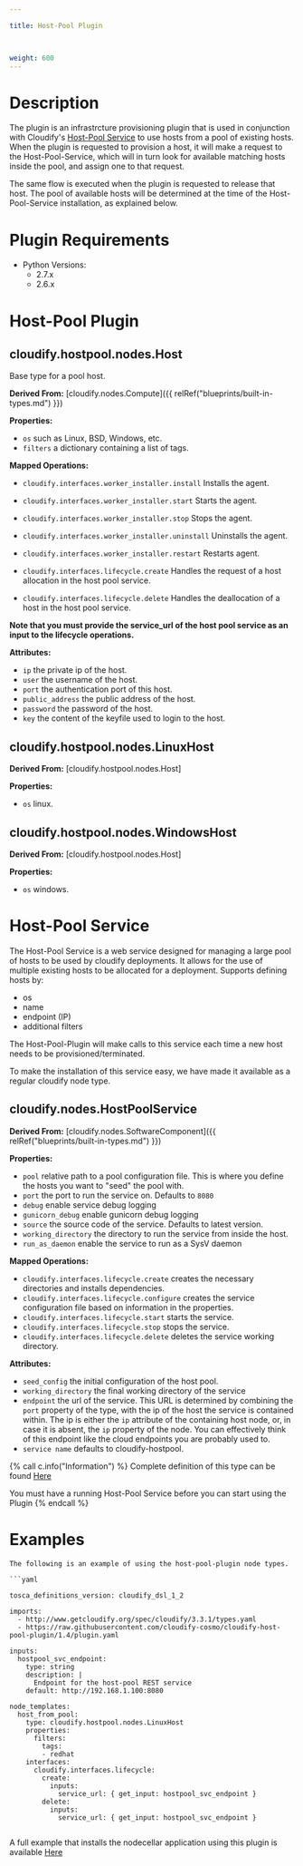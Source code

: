 ```yaml
---

title: Host-Pool Plugin



weight: 600
---
```

 

# Description

The plugin is an infrastrcture provisioning plugin that is used in conjunction with Cloudify's [Host-Pool Service](https://github.com/cloudify-cosmo/cloudify-host-pool-service) to use hosts from a pool of existing hosts.
When the plugin is requested to provision a host, it will make a request to the Host-Pool-Service, which will in turn look for available matching hosts inside the pool, and assign one to that request.

The same flow is executed when the plugin is requested to release that host.
The pool of available hosts will be determined at the time of the Host-Pool-Service installation, as explained below.

# Plugin Requirements

* Python Versions:
    * 2.7.x
    * 2.6.x

# Host-Pool Plugin

## cloudify.hostpool.nodes.Host

Base type for a pool host.

**Derived From:** [cloudify.nodes.Compute]({{ relRef("blueprints/built-in-types.md") }})

**Properties:**

  * `os` such as Linux, BSD, Windows, etc.
  * `filters` a dictionary containing a list of tags.

**Mapped Operations:**

  * `cloudify.interfaces.worker_installer.install` Installs the agent.
  * `cloudify.interfaces.worker_installer.start` Starts the agent.
  * `cloudify.interfaces.worker_installer.stop` Stops the agent.
  * `cloudify.interfaces.worker_installer.uninstall` Uninstalls the agent.
  * `cloudify.interfaces.worker_installer.restart` Restarts agent.

  * `cloudify.interfaces.lifecycle.create` Handles the request of a host allocation in the host pool service.
  * `cloudify.interfaces.lifecycle.delete` Handles the deallocation of a host in the host pool service.

**Note that you must provide the service_url of the host pool service as an input to the lifecycle operations.**

**Attributes:**

  * `ip` the private ip of the host.
  * `user` the username of the host.
  * `port` the authentication port of this host.
  * `public_address` the public address of the host.
  * `password` the password of the host.
  * `key` the content of the keyfile used to login to the host.


## cloudify.hostpool.nodes.LinuxHost

**Derived From:** [cloudify.hostpool.nodes.Host]

**Properties:**

  * `os` linux.


## cloudify.hostpool.nodes.WindowsHost

**Derived From:** [cloudify.hostpool.nodes.Host]

**Properties:**

  * `os` windows.


# Host-Pool Service

The Host-Pool Service is a web service designed for managing a large pool of hosts to be used by cloudify deployments.
It allows for the use of multiple existing hosts to be allocated for a deployment. Supports defining hosts by:

  * os
  * name
  * endpoint (IP)
  * additional filters

The Host-Pool-Plugin will make calls to this service each time a new host
needs to be provisioned/terminated.

To make the installation of this service easy, we have made it available as a regular cloudify node type.

## cloudify.nodes.HostPoolService

**Derived From:** [cloudify.nodes.SoftwareComponent]({{ relRef("blueprints/built-in-types.md") }})

**Properties:**

  * `pool` relative path to a pool configuration file. This is where you define the hosts you want to "seed" the pool with.
  * `port` the port to run the service on. Defaults to `8080`
  * `debug` enable service debug logging
  * `gunicorn_debug` enable gunicorn debug logging
  * `source` the source code of the service. Defaults to latest version.
  * `working_directory` the directory to run the service from inside the host.
  * `run_as_daemon` enable the service to run as a SysV daemon

**Mapped Operations:**

  * `cloudify.interfaces.lifecycle.create` creates the necessary directories and installs dependencies.
  * `cloudify.interfaces.lifecycle.configure` creates the service configuration file based on information in the properties.
  * `cloudify.interfaces.lifecycle.start` starts the service.
  * `cloudify.interfaces.lifecycle.stop` stops the service.
  * `cloudify.interfaces.lifecycle.delete` deletes the service working directory.

**Attributes:**

  * `seed_config` the initial configuration of the host pool.
  * `working_directory` the final working directory of the service
  * `endpoint` the url of the service. This URL is determined by combining the `port` property of the type, with the ip of the host the service is contained within.
  The ip is either the `ip` attribute of the containing host node, or, in case it is absent, the `ip` property of the node.
  You can effectively think of this endpoint like the cloud endpoints you are probably used to.
  * `service name` defaults to cloudify-hostpool.

{% call c.info("Information") %}
Complete definition of this type can be found [Here](https://github.com/cloudify-cosmo/cloudify-host-pool-service/blob/master/host-pool-service.yaml)

You must have a running Host-Pool Service before you can start using the Plugin
{% endcall %}


# Examples


```
The following is an example of using the host-pool-plugin node types.

```yaml

tosca_definitions_version: cloudify_dsl_1_2

imports:
  - http://www.getcloudify.org/spec/cloudify/3.3.1/types.yaml
  - https://raw.githubusercontent.com/cloudify-cosmo/cloudify-host-pool-plugin/1.4/plugin.yaml

inputs:
  hostpool_svc_endpoint:
    type: string
    description: |
      Endpoint for the host-pool REST service
    default: http://192.168.1.100:8080

node_templates:
  host_from_pool:
    type: cloudify.hostpool.nodes.LinuxHost
    properties:
      filters:
        tags:
        - redhat
    interfaces:
      cloudify.interfaces.lifecycle:
        create:
          inputs:
            service_url: { get_input: hostpool_svc_endpoint }
        delete:
          inputs:
            service_url: { get_input: hostpool_svc_endpoint }

```

```

```
A full example that installs the nodecellar application using this plugin is available [Here](https://github.com/cloudify-cosmo/cloudify-nodecellar-example/blob/master/host-pool-blueprint.yaml)
```
